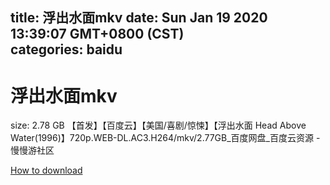 
title: 浮出水面mkv
date: Sun Jan 19 2020 13:39:07 GMT+0800 (CST)    
categories: baidu
---

# 浮出水面mkv
size: 2.78 GB
 【首发】【百度云】【美国/喜剧/惊悚】【浮出水面 Head Above Water(1996)】720p.WEB-DL.AC3.H264/mkv/2.77GB_百度网盘_百度云资源 - 慢慢游社区
 

[How to download](https://bpcam.bemobtrk.com/go/2ceec3aa-1ca2-46d6-b9ff-aaa5c184517c?jno=1827)